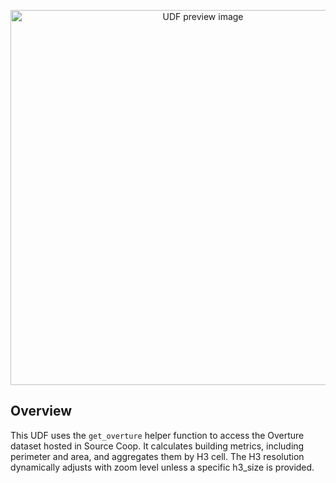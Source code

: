<!--fused:preview-->
<p align="center"><img src="https://fused-magic.s3.us-west-2.amazonaws.com/thumbnails/udfs-staging/nyc_skyline.png" width="600" alt="UDF preview image"></p>

<!--fused:readme-->
## Overview

This UDF uses the `get_overture` helper function to access the Overture dataset hosted in Source Coop. It calculates building metrics, including perimeter and area, and aggregates them by H3 cell. The H3 resolution dynamically adjusts with zoom level unless a specific h3_size is provided.
